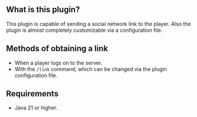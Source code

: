 ## What is this plugin?
This plugin is capable of sending a social network link to the player. Also the plugin is almost completely customizable via a configuration file.
## Methods of obtaining a link
- When a player logs on to the server.
- With the ``/link`` command, which can be changed via the plugin configuration file.
## Requirements
- Java 21 or higher.


